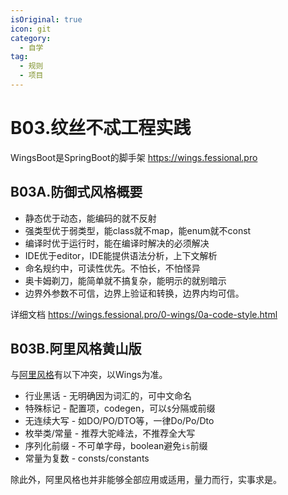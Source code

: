 ```yaml
---
isOriginal: true
icon: git
category:
  - 自学
tag:
  - 规则
  - 项目
---
```


# B03.纹丝不忒工程实践

WingsBoot是SpringBoot的脚手架 <https://wings.fessional.pro>

## B03A.防御式风格概要

* 静态优于动态，能编码的就不反射
* 强类型优于弱类型，能class就不map，能enum就不const
* 编译时优于运行时，能在编译时解决的必须解决
* IDE优于editor，IDE能提供语法分析，上下文解析
* 命名规约中，可读性优先。不怕长，不怕怪异
* 奥卡姆剃刀，能简单就不搞复杂，能明示的就别暗示
* 边界外参数不可信，边界上验证和转换，边界内均可信。

详细文档 <https://wings.fessional.pro/0-wings/0a-code-style.html>

## B03B.阿里风格黄山版

与[阿里风格](https://github.com/alibaba/p3c)有以下冲突，以Wings为准。

* 行业黑话 - 无明确因为词汇的，可中文命名
* 特殊标记 - 配置项，codegen，可以`$`分隔或前缀
* 无连续大写 - 如DO/PO/DTO等，一律Do/Po/Dto
* 枚举类/常量 - 推荐大驼峰法，不推荐全大写
* 序列化前缀 - 不可单字母，boolean避免`is`前缀
* 常量为复数 - consts/constants

除此外，阿里风格也并非能够全部应用或适用，量力而行，实事求是。
